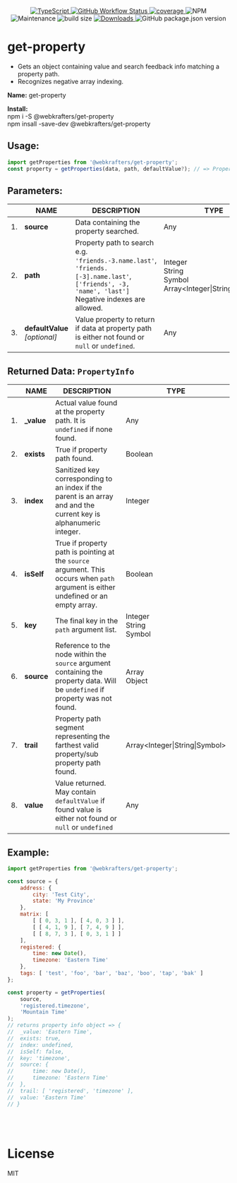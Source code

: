 
<p align="center">
	<a href="https://typescriptlang.org">
		<img alt="TypeScript" src="https://badgen.net/badge/icon/typescript?icon=typescript&label">
	</a>
	<a href="https://github.com/webKrafters/get-property/actions">
		<img alt="GitHub Workflow Status" src="https://img.shields.io/github/actions/workflow/status/webKrafters/get-property/test.yml">
	</a>
	<a href="https://coveralls.io/github/webKrafters/get-property">
		<img alt="coverage" src="https://img.shields.io/coveralls/github/webKrafters/get-property">
	</a>
	<img alt="NPM" src="https://img.shields.io/npm/l/@webkrafters/get-property">
	<img alt="Maintenance" src="https://img.shields.io/maintenance/yes/2032">
	<img alt="build size" src="https://img.shields.io/bundlephobia/minzip/@webkrafters/get-property?label=bundle%20size">
	<a href="https://www.npmjs.com/package/@webKrafters/get-property">
		<img alt="Downloads" src="https://img.shields.io/npm/dt/@webkrafters/get-property.svg">
	</a>
	<img alt="GitHub package.json version" src="https://img.shields.io/github/package-json/v/webKrafters/get-property">
</p>

# get-property
<ul>
	<li>Gets an object containing value and search feedback info matching a property path.</li>
	<li>Recognizes negative array indexing.</li>
</ul>

<p><b>Name:</b> get-property</p>
<p>
	<b>Install:</b><br />
	npm i -S @webkrafters/get-property<br />
	npm insall -save-dev @webkrafters/get-property<br />
</p>

## Usage:

```jsx
import getProperties from '@webkrafters/get-property';
const property = getProperties(data, path, defaultValue?); // => PropertyInfo
```

## Parameters:
<table>
	<thead>
		<th></th>
		<th>NAME</th>
		<th>DESCRIPTION</th>
		<th>TYPE</th>
		<th>DEFAULT</th>
	</thead>
	<tbody>
		<tr>
			<td>1.</td>
			<td><b>source</b></td>
			<td>Data containing the property searched.</td>
			<td>Any</td>
			<td>N.A.</td>
		</tr>
		<tr>
			<td>2.</td>
			<td><b>path</b></td>
			<td>
				Property path to search e.g.<br />
				<code>'friends.-3.name.last'</code>,<br />
				<code>'friends.[-3].name.last'</code>,<br />
				<code>['friends', -3, 'name', 'last']</code><br />
				Negative indexes are allowed.
			</td>
			<td>
				Integer<br />
				String<br />
				Symbol<br />
				Array&lt;Integer|String|Symbol&gt;
			</td>
			<td>N.A.</td>
		</tr>
		<tr>
			<td>3.</td>
			<td>
				<b>defaultValue</b><br />
				<i>[optional]</i>
			</td>
			<td>
				Value property to return if data at property path is either not found or <code>null</code> or <code>undefined</code>.
			</td>
			<td>Any</td>
			<td>Undefined</td>
		</tr>
	</tbody>
</table>

<h2>Returned Data: <code>PropertyInfo</code></h2>
<table>
	<thead>
		<th></th>
		<th>NAME</th>
		<th>DESCRIPTION</th>
		<th>TYPE</th>
	</thead>
	<tbody>
		<tr>
			<td>1.</td>
			<td><b>_value</b></td>
			<td>
				Actual value found at the property path. It is <code>undefined</code> if none found.
			</td>
			<td>Any</td>
		</tr>
		<tr>
			<td>2.</td>
			<td><b>exists</b></td>
			<td>True if property path found.</td>
			<td>Boolean</td>
		</tr>
		<tr>
			<td>3.</td>
			<td><b>index</b></td>
			<td>
				Sanitized key corresponding to an index if the parent is an array and and the current key is alphanumeric integer.
			</td>
			<td>Integer</td>
		</tr>
		<tr>
			<td>4.</td>
			<td><b>isSelf</b></td>
			<td>
				True if property path is pointing at the <code>source</code> argument. This occurs when <code>path</code> argument is either undefined or an empty array.
			</td>
			<td>Boolean</td>
		</tr>
		<tr>
			<td>5.</td>
			<td><b>key</b></td>
			<td>
				The final key in the <code>path</code> argument list.
			</td>
			<td>
				Integer<br />
				String<br />
				Symbol
			</td>
		</tr>
		<tr>
			<td>6.</td>
			<td><b>source</b></td>
			<td>
				Reference to the node within the <code>source</code> argument containing the property data. Will be <code>undefined</code> if property was not found.
			</td>
			<td>
				Array<br />
				Object
			</td>
		</tr>
		<tr>
			<td>7.</td>
			<td><b>trail</b></td>
			<td>
				Property path segment representing the farthest valid property/sub property path found.
			</td>
			<td>Array&lt;Integer|String|Symbol&gt;</td>
		</tr>
		<tr>
			<td>8.</td>
			<td><b>value</b></td>
			<td>
				Value returned. May contain <code>defaultValue</code> if found value is either not found or <code>null</code> or <code>undefined</code>
			</td>
			<td>Any</td>
		</tr>
	</tbody>
</table>

## Example:
```jsx
import getProperties from '@webkrafters/get-property';

const source = {
    address: {
        city: 'Test City',
        state: 'My Province'
    },
    matrix: [
        [ [ 0, 3, 1 ], [ 4, 0, 3 ] ],
        [ [ 4, 1, 9 ], [ 7, 4, 9 ] ],
        [ [ 8, 7, 3 ], [ 0, 3, 1 ] ]
    ],
    registered: {
        time: new Date(),
        timezone: 'Eastern Time'
    },
    tags: [ 'test', 'foo', 'bar', 'baz', 'boo', 'tap', 'bak' ]
};

const property = getProperties(
	source,
	'registered.timezone',
	'Mountain Time'
);
// returns property info object => {
// 	_value: 'Eastern Time',
// 	exists: true,
// 	index: undefined,
// 	isSelf: false,
// 	key: 'timezone',
// 	source: {
// 	    time: new Date(),
// 	    timezone: 'Eastern Time'
// 	},
// 	trail: [ 'registered', 'timezone' ],
// 	value: 'Eastern Time'
// }
```
<br /> <br />

# License

MIT
